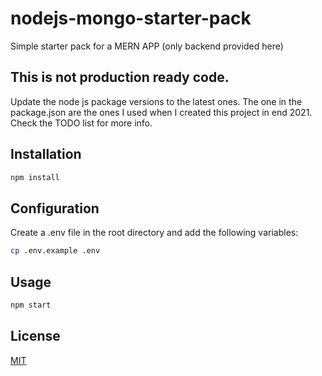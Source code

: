 # nodejs-mongo-starter-pack
Simple starter pack for a MERN APP (only backend provided here) 

## This is not production ready code.
Update the node js package versions to the latest ones. 
The one in the package.json are the ones I used when I created this project in end 2021.
Check the TODO list for more info.

## Installation

```bash
npm install
```

## Configuration

Create a .env file in the root directory and add the following variables:

```bash
cp .env.example .env
```

## Usage

```bash
npm start
```

## License
[MIT](https://choosealicense.com/licenses/mit/)